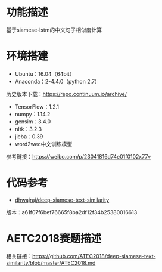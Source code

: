 # 功能描述
基于siamese-lstm的中文句子相似度计算

# 环境搭建
* Ubuntu：16.04（64bit）
* Anaconda：2-4.4.0（python 2.7）

历史版本下载：<https://repo.continuum.io/archive/>
* TensorFlow：1.2.1
* numpy：1.14.2
* gensim：3.4.0
* nltk：3.2.3
* jieba：0.39
* word2wec中文训练模型

参考链接：<https://weibo.com/p/23041816d74e01f0102x77v>

# 代码参考

* [dhwajraj/deep-siamese-text-similarity](https://github.com/dhwajraj/deep-siamese-text-similarity)

版本：a61f07f6bef76665f8ba2df12f34b25380016613

# AETC2018赛题描述
相关链接：<https://github.com/ATEC2018/deep-siamese-text-similarity/blob/master/ATEC2018.md>

